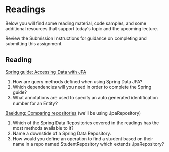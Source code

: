 # Readings

Below you will find some reading material, code samples, and some additional resources that support today's topic and the upcoming lecture.

Review the Submission Instructions for guidance on completing and submitting this assignment.

## Reading

[Spring guide: Accessing Data with JPA](https://spring.io/guides/gs/accessing-data-jpa/)

1. How are query methods defined when using Spring Data JPA?
2. Which dependencies will you need in order to complete the Spring guide?
3. What annotations are used to specify an auto generated identification number for an Entity?

[Baeldung: Comparing repositories](https://www.baeldung.com/spring-data-repositories) (we'll be using JpaRepository)

1. Which of the Spring Data Repositories covered in the readings has the most methods available to it?
2. Name a downstide of a Spring Data Repository.
3. How would you define an operation to find a student based on their name in a repo named StudentRepository which extends JpaRepository?
